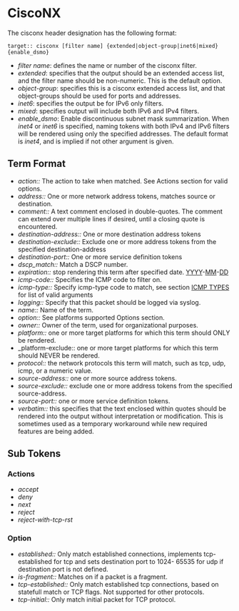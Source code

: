 # CiscoNX

The cisconx header designation has the following format:

```
target:: cisconx [filter name] {extended|object-group|inet6|mixed} {enable_dsmo}
```
  * _filter name_: defines the name or number of the cisconx filter.
  * _extended_: specifies that the output should be an extended access list, and the filter name should be non-numeric.  This is the default option.
  * _object-group_: specifies this is a cisconx extended access list, and that object-groups should be used for ports and addresses.
  * _inet6_: specifies the output be for IPv6 only filters.
  * _mixed_: specifies output will include both IPv6 and IPv4 filters.
  * _enable_dsmo_: Enable discontinuous subnet mask summarization.
When _inet4_ or _inet6_ is specified, naming tokens with both IPv4 and IPv6 filters will be rendered using only the specified addresses.
The default format is _inet4_, and is implied if not other argument is given.

## Term Format

* _action::_ The action to take when matched. See Actions section for valid options.
* _address::_ One or more network address tokens, matches source or destination.
* _comment::_ A text comment enclosed in double-quotes.  The comment can extend over multiple lines if desired, until a closing quote is encountered.
* _destination-address::_ One or more destination address tokens
* _destination-exclude::_ Exclude one or more address tokens from the specified destination-address
* _destination-port::_ One or more service definition tokens
* _dscp_match::_ Match a DSCP number.
* _expiration::_ stop rendering this term after specified date. [YYYY](YYYY.md)-[MM](MM.md)-[DD](DD.md)
* _icmp-code::_ Specifies the ICMP code to filter on.
* _icmp-type::_ Specify icmp-type code to match, see section [ICMP TYPES](PolicyFormat#ICMP_TYPES.md) for list of valid arguments
* _logging::_ Specify that this packet should be logged via syslog.
* _name::_ Name of the term.
* _option::_ See platforms supported Options section.
* _owner::_ Owner of the term, used for organizational purposes.
* _platform::_ one or more target platforms for which this term should ONLY be rendered.
* _platform-exclude:: one or more target platforms for which this term should NEVER be rendered.
* _protocol::_ the network protocols this term will match, such as tcp, udp, icmp, or a numeric value.
* _source-address::_ one or more source address tokens.
* _source-exclude::_ exclude one or more address tokens from the specified source-address.
* _source-port::_ one or more service definition tokens.
* _verbatim::_ this specifies that the text enclosed within quotes should be rendered into the output without interpretation or modification.  This is sometimes used as a temporary workaround while new required features are being added.

## Sub Tokens

### Actions

* _accept_
* _deny_
* _next_
* _reject_
* _reject-with-tcp-rst_

### Option

* _established::_ Only match established connections, implements tcp-established for tcp and sets destination port to 1024- 65535 for udp if destination port is not defined.
* _is-fragment::_ Matches on if a packet is a fragment.
* _tcp-established::_ Only match established tcp connections, based on statefull match or TCP flags. Not supported for other protocols.
* _tcp-initial::_ Only match initial packet for TCP protocol.
